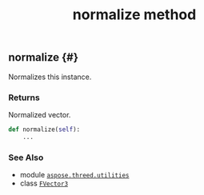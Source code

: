 ﻿---
title: normalize method
second_title: Aspose.3D for Python via .NET API References
description: 
type: docs
weight: 30
url: /aspose.threed.utilities/fvector3/normalize/
is_root: false
---

## normalize {#}

Normalizes this instance.


### Returns 


Normalized vector.


```python
def normalize(self):
    ...
```





### See Also
* module [`aspose.threed.utilities`](../../)
* class [`FVector3`](/3d/python-net/aspose.threed.utilities/fvector3)
